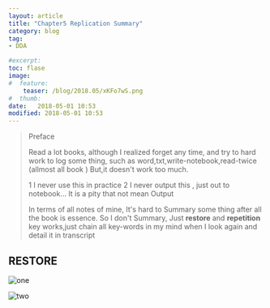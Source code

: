 ```yaml
---
layout: article
title: "Chapter5 Replication Summary"
category: blog 
tag:
- DDA 

#excerpt:
toc: flase
image:
#  feature:
    teaser: /blog/2018.05/xKFo7wS.png
#  thumb:
date:   2018-05-01 10:53
modified: 2018-05-01 10:53
---
```


> 

> Preface
>
> Read a lot books, although I realized forget any time, and try to hard work to log some thing, such as word,txt,write-notebook,read-twice (allmost all book ) But,it doesn't work too much. 
>
> 1 I never use this in practice
> 2 I never output this , just out to notebook... It is a pity that not mean Output
>
> In terms of all notes of mine, It's hard to Summary some thing after all the book is essence. So I don't Summary, Just **restore** and **repetition** key works,just chain all key-words in my mind when I look again and detail it in transcript



## RESTORE

![one](/images/blog/2018.05/Martin%20Kleppmann-Designing%20Data-Intensive%20Applications_%20The%20Big%20Ideas%20Behind%20Reliable%2C%20Scalable%2C%20and%20Maintainable%20Systems-O%E2%80%99Reilly%20Media%20%282017%29%20pages%20192%2C%20193-1.jpg)


![two](/images/blog/2018.05/Martin%20Kleppmann-Designing%20Data-Intensive%20Applications_%20The%20Big%20Ideas%20Behind%20Reliable%2C%20Scalable%2C%20and%20Maintainable%20Systems-O%E2%80%99Reilly%20Media%20%282017%29%20pages%20192%2C%20193-2.jpg)





































